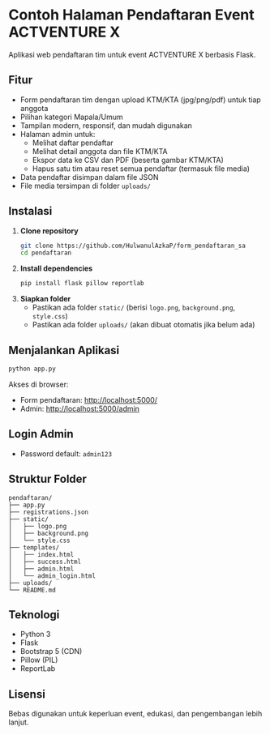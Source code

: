 # Contoh Halaman Pendaftaran Event ACTVENTURE X

Aplikasi web pendaftaran tim untuk event ACTVENTURE X berbasis Flask.

## Fitur
- Form pendaftaran tim dengan upload KTM/KTA (jpg/png/pdf) untuk tiap anggota
- Pilihan kategori Mapala/Umum
- Tampilan modern, responsif, dan mudah digunakan
- Halaman admin untuk:
  - Melihat daftar pendaftar
  - Melihat detail anggota dan file KTM/KTA
  - Ekspor data ke CSV dan PDF (beserta gambar KTM/KTA)
  - Hapus satu tim atau reset semua pendaftar (termasuk file media)
- Data pendaftar disimpan dalam file JSON
- File media tersimpan di folder `uploads/`

## Instalasi
1. **Clone repository**
   ```bash
   git clone https://github.com/HulwanulAzkaP/form_pendaftaran_sa
   cd pendaftaran
   ```
2. **Install dependencies**
   ```bash
   pip install flask pillow reportlab
   ```
3. **Siapkan folder**
   - Pastikan ada folder `static/` (berisi `logo.png`, `background.png`, `style.css`)
   - Pastikan ada folder `uploads/` (akan dibuat otomatis jika belum ada)

## Menjalankan Aplikasi
```bash
python app.py
```
Akses di browser:
- Form pendaftaran: [http://localhost:5000/](http://localhost:5000/)
- Admin: [http://localhost:5000/admin](http://localhost:5000/admin)

## Login Admin
- Password default: `admin123`

## Struktur Folder
```
pendaftaran/
├── app.py
├── registrations.json
├── static/
│   ├── logo.png
│   ├── background.png
│   └── style.css
├── templates/
│   ├── index.html
│   ├── success.html
│   ├── admin.html
│   └── admin_login.html
├── uploads/
└── README.md
```

## Teknologi
- Python 3
- Flask
- Bootstrap 5 (CDN)
- Pillow (PIL)
- ReportLab

## Lisensi
Bebas digunakan untuk keperluan event, edukasi, dan pengembangan lebih lanjut. 
